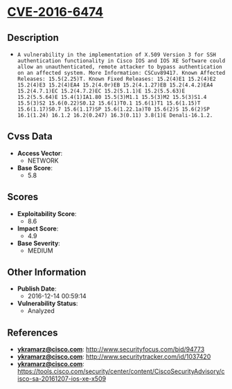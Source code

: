 
# [CVE-2016-6474](https://cve.mitre.org/cgi-bin/cvename.cgi?name=CVE-2016-6474)

## Description

- `A vulnerability in the implementation of X.509 Version 3 for SSH authentication functionality in Cisco IOS and IOS XE Software could allow an unauthenticated, remote attacker to bypass authentication on an affected system. More Information: CSCuv89417. Known Affected Releases: 15.5(2.25)T. Known Fixed Releases: 15.2(4)E1 15.2(4)E2 15.2(4)E3 15.2(4)EA4 15.2(4.0r)EB 15.2(4.1.27)EB 15.2(4.4.2)EA4 15.2(4.7.1)EC 15.2(4.7.2)EC 15.2(5.1.1)E 15.2(5.5.63)E 15.2(5.5.64)E 15.4(1)IA1.80 15.5(3)M1.1 15.5(3)M2 15.5(3)S1.4 15.5(3)S2 15.6(0.22)S0.12 15.6(1)T0.1 15.6(1)T1 15.6(1.15)T 15.6(1.17)S0.7 15.6(1.17)SP 15.6(1.22.1a)T0 15.6(2)S 15.6(2)SP 16.1(1.24) 16.1.2 16.2(0.247) 16.3(0.11) 3.8(1)E Denali-16.1.2.`

## Cvss Data

- **Access Vector**:
  - NETWORK
- **Base Score**:
  - 5.8

## Scores

- **Exploitability Score**:
  - 8.6
- **Impact Score**:
  - 4.9
- **Base Severity**:
  - MEDIUM

## Other Information

- **Publish Date**:
  - 2016-12-14 00:59:14
- **Vulnerability Status**:
  - Analyzed

## References

- **ykramarz@cisco.com**: http://www.securityfocus.com/bid/94773
- **ykramarz@cisco.com**: http://www.securitytracker.com/id/1037420
- **ykramarz@cisco.com**: https://tools.cisco.com/security/center/content/CiscoSecurityAdvisory/cisco-sa-20161207-ios-xe-x509
